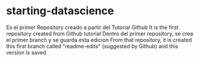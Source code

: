 # starting-datascience
Es el primer Repository creado a partir del Tutorial Github
It is the first repository created from Github tutorial
Dentro del primer repository, se crea el primer branch y se guarda esta edicion
From that repository, it is created this first branch called "readme-edits" (suggested by Github) and this version is saved
